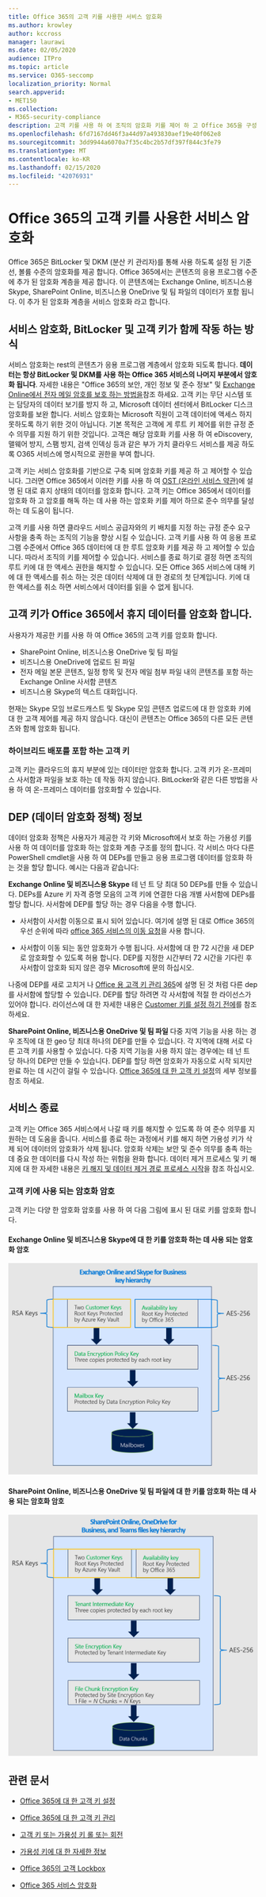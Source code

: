 ```yaml
---
title: Office 365의 고객 키를 사용한 서비스 암호화
ms.author: krowley
author: kccross
manager: laurawi
ms.date: 02/05/2020
audience: ITPro
ms.topic: article
ms.service: O365-seccomp
localization_priority: Normal
search.appverid:
- MET150
ms.collection:
- M365-security-compliance
description: 고객 키를 사용 하 여 조직의 암호화 키를 제어 하 고 Office 365을 구성 하 여 Microsoft의 데이터 센터에 있는 휴지 상태에 있는 사용자에 대 한 정보를 암호화 합니다.
ms.openlocfilehash: 6fd7167dd46f3a44d97a493830aef19e40f062e8
ms.sourcegitcommit: 3dd9944a6070a7f35c4bc2b57df397f844c3fe79
ms.translationtype: MT
ms.contentlocale: ko-KR
ms.lasthandoff: 02/15/2020
ms.locfileid: "42076931"
---
```

# <a name="service-encryption-with-customer-key-in-office-365"></a>Office 365의 고객 키를 사용한 서비스 암호화

Office 365은 BitLocker 및 DKM (분산 키 관리자)를 통해 사용 하도록 설정 된 기준선, 볼륨 수준의 암호화를 제공 합니다. Office 365에서는 콘텐츠의 응용 프로그램 수준에 추가 된 암호화 계층을 제공 합니다. 이 콘텐츠에는 Exchange Online, 비즈니스용 Skype, SharePoint Online, 비즈니스용 OneDrive 및 팀 파일의 데이터가 포함 됩니다. 이 추가 된 암호화 계층을 서비스 암호화 라고 합니다.

## <a name="how-service-encryption-bitlocker-and-customer-key-work-together"></a>서비스 암호화, BitLocker 및 고객 키가 함께 작동 하는 방식

서비스 암호화는 rest의 콘텐츠가 응용 프로그램 계층에서 암호화 되도록 합니다. **데이터는 항상 BitLocker 및 DKM를 사용 하는 Office 365 서비스의 나머지 부분에서 암호화 됩니다**. 자세한 내용은 "Office 365의 보안, 개인 정보 및 준수 정보" 및 [Exchange Online에서 전자 메일 암호를 보호 하는 방법을](exchange-online-secures-email-secrets.md)참조 하세요. 고객 키는 무단 시스템 또는 담당자의 데이터 보기를 방지 하 고, Microsoft 데이터 센터에서 BitLocker 디스크 암호화를 보완 합니다. 서비스 암호화는 Microsoft 직원이 고객 데이터에 액세스 하지 못하도록 하기 위한 것이 아닙니다. 기본 목적은 고객에 게 루트 키 제어를 위한 규정 준수 의무를 지원 하기 위한 것입니다. 고객은 해당 암호화 키를 사용 하 여 eDiscovery, 맬웨어 방지, 스팸 방지, 검색 인덱싱 등과 같은 부가 가치 클라우드 서비스를 제공 하도록 O365 서비스에 명시적으로 권한을 부여 합니다.

고객 키는 서비스 암호화를 기반으로 구축 되며 암호화 키를 제공 하 고 제어할 수 있습니다. 그러면 Office 365에서 이러한 키를 사용 하 여 [OST (온라인 서비스 약관)](https://www.microsoft.com/licensing/product-licensing/products.aspx)에 설명 된 대로 휴지 상태의 데이터를 암호화 합니다. 고객 키는 Office 365에서 데이터를 암호화 하 고 암호를 해독 하는 데 사용 하는 암호화 키를 제어 하므로 준수 의무를 달성 하는 데 도움이 됩니다.
  
고객 키를 사용 하면 클라우드 서비스 공급자와의 키 배치를 지정 하는 규정 준수 요구 사항을 충족 하는 조직의 기능을 향상 시킬 수 있습니다. 고객 키를 사용 하 여 응용 프로그램 수준에서 Office 365 데이터에 대 한 루트 암호화 키를 제공 하 고 제어할 수 있습니다. 따라서 조직의 키를 제어할 수 있습니다. 서비스를 종료 하기로 결정 하면 조직의 루트 키에 대 한 액세스 권한을 해지할 수 있습니다. 모든 Office 365 서비스에 대해 키에 대 한 액세스를 취소 하는 것은 데이터 삭제에 대 한 경로의 첫 단계입니다. 키에 대 한 액세스를 취소 하면 서비스에서 데이터를 읽을 수 없게 됩니다.

## <a name="customer-key-encrypts-data-at-rest-in-office-365"></a>고객 키가 Office 365에서 휴지 데이터를 암호화 합니다.

사용자가 제공한 키를 사용 하 여 Office 365의 고객 키를 암호화 합니다.

- SharePoint Online, 비즈니스용 OneDrive 및 팀 파일
- 비즈니스용 OneDrive에 업로드 된 파일
- 전자 메일 본문 콘텐츠, 일정 항목 및 전자 메일 첨부 파일 내의 콘텐츠를 포함 하는 Exchange Online 사서함 콘텐츠
- 비즈니스용 Skype의 텍스트 대화입니다.

현재는 Skype 모임 브로드캐스트 및 Skype 모임 콘텐츠 업로드에 대 한 암호화 키에 대 한 고객 제어를 제공 하지 않습니다. 대신이 콘텐츠는 Office 365의 다른 모든 콘텐츠와 함께 암호화 됩니다.

### <a name="customer-key-with-hybrid-deployments"></a>하이브리드 배포를 포함 하는 고객 키

고객 키는 클라우드의 휴지 부분에 있는 데이터만 암호화 합니다. 고객 키가 온-프레미스 사서함과 파일을 보호 하는 데 작동 하지 않습니다. BitLocker와 같은 다른 방법을 사용 하 여 온-프레미스 데이터를 암호화할 수 있습니다.

## <a name="about-the-data-encryption-policy-dep"></a>DEP (데이터 암호화 정책) 정보

데이터 암호화 정책은 사용자가 제공한 각 키와 Microsoft에서 보호 하는 가용성 키를 사용 하 여 데이터를 암호화 하는 암호화 계층 구조를 정의 합니다. 각 서비스 마다 다른 PowerShell cmdlet을 사용 하 여 DEPs를 만들고 응용 프로그램 데이터를 암호화 하는 것을 할당 합니다. 예시는 다음과 같습니다:

**Exchange Online 및 비즈니스용 Skype** 테 넌 트 당 최대 50 DEPs를 만들 수 있습니다. DEPs를 Azure 키 자격 증명 모음의 고객 키에 연결한 다음 개별 사서함에 DEPs를 할당 합니다. 사서함에 DEP를 할당 하는 경우 다음을 수행 합니다.

- 사서함이 사서함 이동으로 표시 되어 있습니다. 여기에 설명 된 대로 Office 365의 우선 순위에 따라 [office 365 서비스의 이동 요청](https://docs.microsoft.com/exchange/mailbox-migration/office-365-migration-best-practices#move-requests-in-the-office-365-service)을 사용 합니다.

- 사서함이 이동 되는 동안 암호화가 수행 됩니다. 사서함에 대 한 72 시간을 새 DEP로 암호화할 수 있도록 허용 합니다. DEP를 지정한 시간부터 72 시간을 기다린 후 사서함이 암호화 되지 않은 경우 Microsoft에 문의 하십시오.

나중에 DEP를 새로 고치거 나 [Office 용 고객 키 관리 365](customer-key-manage.md)에 설명 된 것 처럼 다른 dep를 사서함에 할당할 수 있습니다. DEP를 할당 하려면 각 사서함에 적절 한 라이선스가 있어야 합니다. 라이선스에 대 한 자세한 내용은 [Customer 키를 설정 하기 전에](customer-key-set-up.md#before-you-set-up-customer-key)를 참조 하세요.

**SharePoint Online, 비즈니스용 OneDrive 및 팀 파일** 다중 지역 기능을 사용 하는 경우 조직에 대 한 geo 당 최대 하나의 DEP를 만들 수 있습니다. 각 지역에 대해 서로 다른 고객 키를 사용할 수 있습니다. 다중 지역 기능을 사용 하지 않는 경우에는 테 넌 트 당 하나의 DEP만 만들 수 있습니다. DEP를 할당 하면 암호화가 자동으로 시작 되지만 완료 하는 데 시간이 걸릴 수 있습니다. [Office 365에 대 한 고객 키 설정](customer-key-set-up.md)의 세부 정보를 참조 하세요.

## <a name="leaving-the-service"></a>서비스 종료

고객 키는 Office 365 서비스에서 나갈 때 키를 해지할 수 있도록 하 여 준수 의무를 지 원하는 데 도움을 줍니다. 서비스를 종료 하는 과정에서 키를 해지 하면 가용성 키가 삭제 되어 데이터의 암호화가 삭제 됩니다. 암호화 삭제는 보안 및 준수 의무를 충족 하는 데 중요 한 데이터를 다시 작성 하는 위험을 완화 합니다. 데이터 제거 프로세스 및 키 해지에 대 한 자세한 내용은 [키 해지 및 데이터 제거 경로 프로세스 시작](customer-key-manage.md#revoke-your-keys-and-start-the-data-purge-path-process)을 참조 하십시오.

### <a name="encryption-ciphers-used-by-customer-key"></a>고객 키에 사용 되는 암호화 암호

고객 키는 다양 한 암호화 암호를 사용 하 여 다음 그림에 표시 된 대로 키를 암호화 합니다.

#### <a name="encryption-ciphers-used-to-encrypt-keys-for-exchange-online-and-skype-for-business"></a>Exchange Online 및 비즈니스용 Skype에 대 한 키를 암호화 하는 데 사용 되는 암호화 암호

![Exchange Online 고객 키에 대 한 암호화 암호](../media/customerkeyencryptionhierarchiesexchangeskype.png)

#### <a name="encryption-ciphers-used-to-encrypt-keys-for-sharepoint-online-onedrive-for-business-and-teams-files"></a>SharePoint Online, 비즈니스용 OneDrive 및 팀 파일에 대 한 키를 암호화 하는 데 사용 되는 암호화 암호

![SharePoint Online 고객 키에 대 한 암호화 암호](../media/customerkeyencryptionhierarchiessharepointonedriveteamsfiles.png)

## <a name="related-articles"></a>관련 문서

- [Office 365에 대 한 고객 키 설정](customer-key-set-up.md)

- [Office 365에 대 한 고객 키 관리](customer-key-manage.md)

- [고객 키 또는 가용성 키 롤 또는 회전](customer-key-availability-key-roll.md)

- [가용성 키에 대 한 자세한 정보](customer-key-availability-key-understand.md)

- [Office 365의 고객 Lockbox](customer-lockbox-requests.md)

- [Office 365 서비스 암호화](office-365-service-encryption.md)
